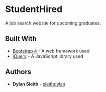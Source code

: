 # StudentHired

<p>A job search website for upcoming graduates.</p>

## Built With

- [Bootstrap 4](https://getbootstrap.com/) - A web framework used
- [jQuery](https://jquery.com/) - A JavaScript library used

## Authors

- **Dylan Sleith** - [sleithdylan](https://github.com/sleithdylan)
